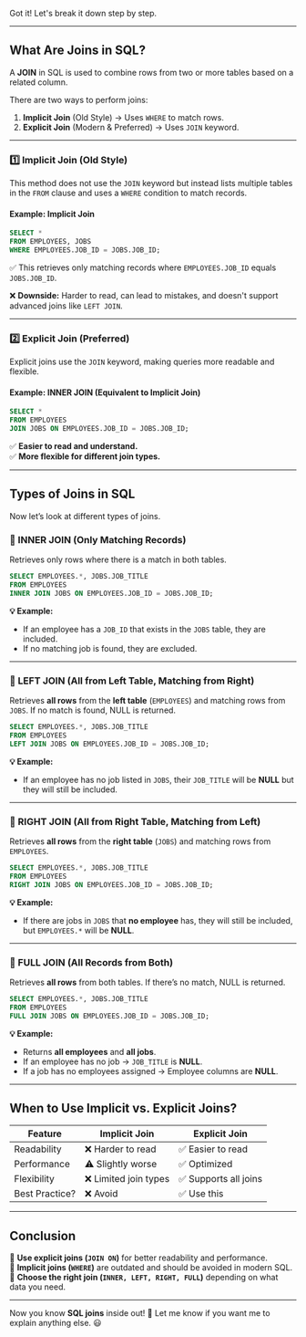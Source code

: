 Got it! Let's break it down step by step.  

---

## **What Are Joins in SQL?**  
A **JOIN** in SQL is used to combine rows from two or more tables based on a related column.  

There are two ways to perform joins:  
1. **Implicit Join** (Old Style) → Uses `WHERE` to match rows.  
2. **Explicit Join** (Modern & Preferred) → Uses `JOIN` keyword.  

---

### **1️⃣ Implicit Join (Old Style)**
This method does not use the `JOIN` keyword but instead lists multiple tables in the `FROM` clause and uses a `WHERE` condition to match records.

#### **Example: Implicit Join**
```sql
SELECT * 
FROM EMPLOYEES, JOBS 
WHERE EMPLOYEES.JOB_ID = JOBS.JOB_ID;
```
✅ This retrieves only matching records where `EMPLOYEES.JOB_ID` equals `JOBS.JOB_ID`.  

❌ **Downside:** Harder to read, can lead to mistakes, and doesn't support advanced joins like `LEFT JOIN`.

---

### **2️⃣ Explicit Join (Preferred)**
Explicit joins use the `JOIN` keyword, making queries more readable and flexible.

#### **Example: INNER JOIN (Equivalent to Implicit Join)**
```sql
SELECT * 
FROM EMPLOYEES  
JOIN JOBS ON EMPLOYEES.JOB_ID = JOBS.JOB_ID;
```
✅ **Easier to read and understand.**  
✅ **More flexible for different join types.**  

---

## **Types of Joins in SQL**
Now let’s look at different types of joins.

### **🔹 INNER JOIN (Only Matching Records)**
Retrieves only rows where there is a match in both tables.  
```sql
SELECT EMPLOYEES.*, JOBS.JOB_TITLE 
FROM EMPLOYEES  
INNER JOIN JOBS ON EMPLOYEES.JOB_ID = JOBS.JOB_ID;
```
**💡 Example:**  
- If an employee has a `JOB_ID` that exists in the `JOBS` table, they are included.  
- If no matching job is found, they are excluded.

---

### **🔹 LEFT JOIN (All from Left Table, Matching from Right)**
Retrieves **all rows** from the **left table** (`EMPLOYEES`) and matching rows from `JOBS`. If no match is found, NULL is returned.  
```sql
SELECT EMPLOYEES.*, JOBS.JOB_TITLE 
FROM EMPLOYEES  
LEFT JOIN JOBS ON EMPLOYEES.JOB_ID = JOBS.JOB_ID;
```
**💡 Example:**  
- If an employee has no job listed in `JOBS`, their `JOB_TITLE` will be **NULL** but they will still be included.

---

### **🔹 RIGHT JOIN (All from Right Table, Matching from Left)**
Retrieves **all rows** from the **right table** (`JOBS`) and matching rows from `EMPLOYEES`.  
```sql
SELECT EMPLOYEES.*, JOBS.JOB_TITLE 
FROM EMPLOYEES  
RIGHT JOIN JOBS ON EMPLOYEES.JOB_ID = JOBS.JOB_ID;
```
**💡 Example:**  
- If there are jobs in `JOBS` that **no employee** has, they will still be included, but `EMPLOYEES.*` will be **NULL**.

---

### **🔹 FULL JOIN (All Records from Both)**
Retrieves **all rows** from both tables. If there’s no match, NULL is returned.
```sql
SELECT EMPLOYEES.*, JOBS.JOB_TITLE 
FROM EMPLOYEES  
FULL JOIN JOBS ON EMPLOYEES.JOB_ID = JOBS.JOB_ID;
```
**💡 Example:**  
- Returns **all employees** and **all jobs**.  
- If an employee has no job → `JOB_TITLE` is **NULL**.  
- If a job has no employees assigned → Employee columns are **NULL**.

---

## **When to Use Implicit vs. Explicit Joins?**
| Feature | Implicit Join | Explicit Join |
|---------|-------------|--------------|
| Readability | ❌ Harder to read | ✅ Easier to read |
| Performance | ⚠️ Slightly worse | ✅ Optimized |
| Flexibility | ❌ Limited join types | ✅ Supports all joins |
| Best Practice? | ❌ Avoid | ✅ Use this |

---

## **Conclusion**
🔹 **Use explicit joins (`JOIN ON`)** for better readability and performance.  
🔹 **Implicit joins (`WHERE`)** are outdated and should be avoided in modern SQL.  
🔹 **Choose the right join (`INNER, LEFT, RIGHT, FULL`)** depending on what data you need.

---

Now you know **SQL joins** inside out! 🚀 Let me know if you want me to explain anything else. 😃